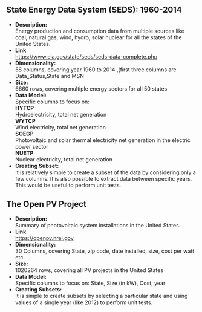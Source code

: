 ## State Energy Data System (SEDS): 1960-2014
* **Description:**  
Energy production and consumption data from multiple sources like coal, natural gas, wind, hydro, solar nuclear for all the states of the United States.
* **Link**  
https://www.eia.gov/state/seds/seds-data-complete.php
* **Dimensionality:**  
58 columns, covering year 1960 to 2014 ,(first three columns are Data_Status,State and MSN
* **Size:**  
6660 rows, covering multiple energy sectors for all 50 states  
* **Data Model:**  
Specific columns to focus on:  
**HYTCP**  
Hydroelectricity, total net generation  
**WYTCP**  
Wind electricity, total net generation  
**SOEGP**  
Photovoltaic and solar thermal electricity net generation in the electric power sector  
**NUETP**  
Nuclear electricity, total net generation  
* **Creating Subset:**  
It is relatively simple to create a subset of the data by considering only a few columns. It is also possible to extract data between specific years. This would be useful to perform unit tests.

## The Open PV Project
* **Description:**  
Summary of photovoltaic system installations in the United States.
* **Link**  
https://openpv.nrel.gov
* **Dimensionality:**  
30 Columns, covering State, zip code, date installed, size, cost per watt etc.
* **Size:**  
1020264 rows, covering all PV projects in the United States
* **Data Model:**  
Specific columns to focus on:
State, Size (in kW), Cost, year
* **Creating Subsets:**  
It is simple to create subsets by selecting a particular state and using values of a single year (like 2012) to perform unit tests.

